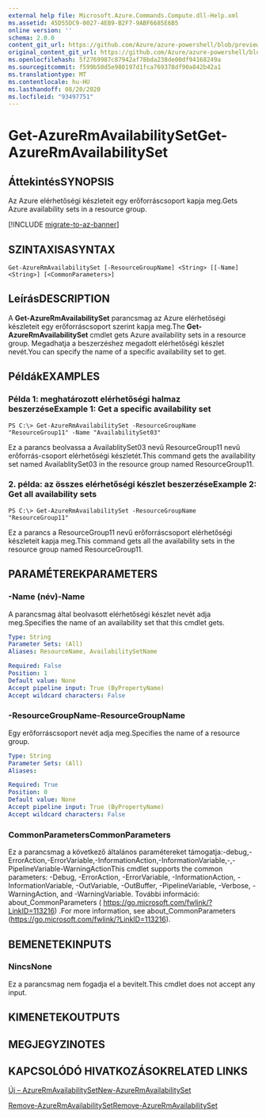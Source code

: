 ```yaml
---
external help file: Microsoft.Azure.Commands.Compute.dll-Help.xml
ms.assetid: 45D55DC9-0027-4EB9-B2F7-9ABF6685E6B5
online version: ''
schema: 2.0.0
content_git_url: https://github.com/Azure/azure-powershell/blob/preview/src/ResourceManager/Compute/Stack/Commands.Compute/help/Get-AzureRmAvailabilitySet.md
original_content_git_url: https://github.com/Azure/azure-powershell/blob/preview/src/ResourceManager/Compute/Stack/Commands.Compute/help/Get-AzureRmAvailabilitySet.md
ms.openlocfilehash: 5f2769987c87942af78bda238de00df94168249a
ms.sourcegitcommit: f599b50d5e980197d1fca769378df90a842b42a1
ms.translationtype: MT
ms.contentlocale: hu-HU
ms.lasthandoff: 08/20/2020
ms.locfileid: "93497751"
---
```

# <span data-ttu-id="71737-101">Get-AzureRmAvailabilitySet</span><span class="sxs-lookup"><span data-stu-id="71737-101">Get-AzureRmAvailabilitySet</span></span>

## <span data-ttu-id="71737-102">Áttekintés</span><span class="sxs-lookup"><span data-stu-id="71737-102">SYNOPSIS</span></span>
<span data-ttu-id="71737-103">Az Azure elérhetőségi készleteit egy erőforráscsoport kapja meg.</span><span class="sxs-lookup"><span data-stu-id="71737-103">Gets Azure availability sets in a resource group.</span></span>

[!INCLUDE [migrate-to-az-banner](../../includes/migrate-to-az-banner.md)]

## <span data-ttu-id="71737-104">SZINTAXISA</span><span class="sxs-lookup"><span data-stu-id="71737-104">SYNTAX</span></span>

```
Get-AzureRmAvailabilitySet [-ResourceGroupName] <String> [[-Name] <String>] [<CommonParameters>]
```

## <span data-ttu-id="71737-105">Leírás</span><span class="sxs-lookup"><span data-stu-id="71737-105">DESCRIPTION</span></span>
<span data-ttu-id="71737-106">A **Get-AzureRmAvailabilitySet** parancsmag az Azure elérhetőségi készleteit egy erőforráscsoport szerint kapja meg.</span><span class="sxs-lookup"><span data-stu-id="71737-106">The **Get-AzureRmAvailabilitySet** cmdlet gets Azure availability sets in a resource group.</span></span>
<span data-ttu-id="71737-107">Megadhatja a beszerzéshez megadott elérhetőségi készlet nevét.</span><span class="sxs-lookup"><span data-stu-id="71737-107">You can specify the name of a specific availability set to get.</span></span>

## <span data-ttu-id="71737-108">Példák</span><span class="sxs-lookup"><span data-stu-id="71737-108">EXAMPLES</span></span>

### <span data-ttu-id="71737-109">Példa 1: meghatározott elérhetőségi halmaz beszerzése</span><span class="sxs-lookup"><span data-stu-id="71737-109">Example 1: Get a specific availability set</span></span>
```
PS C:\> Get-AzureRmAvailabilitySet -ResourceGroupName "ResourceGroup11" -Name "AvailabilitySet03"
```

<span data-ttu-id="71737-110">Ez a parancs beolvassa a AvailablitySet03 nevű ResourceGroup11 nevű erőforrás-csoport elérhetőségi készletét.</span><span class="sxs-lookup"><span data-stu-id="71737-110">This command gets the availability set named AvailablitySet03 in the resource group named ResourceGroup11.</span></span>

### <span data-ttu-id="71737-111">2. példa: az összes elérhetőségi készlet beszerzése</span><span class="sxs-lookup"><span data-stu-id="71737-111">Example 2: Get all availability sets</span></span>
```
PS C:\> Get-AzureRmAvailabilitySet -ResourceGroupName "ResourceGroup11"
```

<span data-ttu-id="71737-112">Ez a parancs a ResourceGroup11 nevű erőforráscsoport elérhetőségi készleteit kapja meg.</span><span class="sxs-lookup"><span data-stu-id="71737-112">This command gets all the availability sets in the resource group named ResourceGroup11.</span></span>

## <span data-ttu-id="71737-113">PARAMÉTEREK</span><span class="sxs-lookup"><span data-stu-id="71737-113">PARAMETERS</span></span>

### <span data-ttu-id="71737-114">-Name (név)</span><span class="sxs-lookup"><span data-stu-id="71737-114">-Name</span></span>
<span data-ttu-id="71737-115">A parancsmag által beolvasott elérhetőségi készlet nevét adja meg.</span><span class="sxs-lookup"><span data-stu-id="71737-115">Specifies the name of an availability set that this cmdlet gets.</span></span>

```yaml
Type: String
Parameter Sets: (All)
Aliases: ResourceName, AvailabilitySetName

Required: False
Position: 1
Default value: None
Accept pipeline input: True (ByPropertyName)
Accept wildcard characters: False
```

### <span data-ttu-id="71737-116">-ResourceGroupName</span><span class="sxs-lookup"><span data-stu-id="71737-116">-ResourceGroupName</span></span>
<span data-ttu-id="71737-117">Egy erőforráscsoport nevét adja meg.</span><span class="sxs-lookup"><span data-stu-id="71737-117">Specifies the name of a resource group.</span></span>

```yaml
Type: String
Parameter Sets: (All)
Aliases: 

Required: True
Position: 0
Default value: None
Accept pipeline input: True (ByPropertyName)
Accept wildcard characters: False
```

### <span data-ttu-id="71737-118">CommonParameters</span><span class="sxs-lookup"><span data-stu-id="71737-118">CommonParameters</span></span>
<span data-ttu-id="71737-119">Ez a parancsmag a következő általános paramétereket támogatja:-debug,-ErrorAction,-ErrorVariable,-InformationAction,-InformationVariable,-,-PipelineVariable-WarningAction</span><span class="sxs-lookup"><span data-stu-id="71737-119">This cmdlet supports the common parameters: -Debug, -ErrorAction, -ErrorVariable, -InformationAction, -InformationVariable, -OutVariable, -OutBuffer, -PipelineVariable, -Verbose, -WarningAction, and -WarningVariable.</span></span> <span data-ttu-id="71737-120">További információ: about_CommonParameters ( https://go.microsoft.com/fwlink/?LinkID=113216) .</span><span class="sxs-lookup"><span data-stu-id="71737-120">For more information, see about_CommonParameters (https://go.microsoft.com/fwlink/?LinkID=113216).</span></span>

## <span data-ttu-id="71737-121">BEMENETEK</span><span class="sxs-lookup"><span data-stu-id="71737-121">INPUTS</span></span>

### <span data-ttu-id="71737-122">Nincs</span><span class="sxs-lookup"><span data-stu-id="71737-122">None</span></span>
<span data-ttu-id="71737-123">Ez a parancsmag nem fogadja el a bevitelt.</span><span class="sxs-lookup"><span data-stu-id="71737-123">This cmdlet does not accept any input.</span></span>

## <span data-ttu-id="71737-124">KIMENETEK</span><span class="sxs-lookup"><span data-stu-id="71737-124">OUTPUTS</span></span>

## <span data-ttu-id="71737-125">MEGJEGYZI</span><span class="sxs-lookup"><span data-stu-id="71737-125">NOTES</span></span>

## <span data-ttu-id="71737-126">KAPCSOLÓDÓ HIVATKOZÁSOK</span><span class="sxs-lookup"><span data-stu-id="71737-126">RELATED LINKS</span></span>

[<span data-ttu-id="71737-127">Új – AzureRmAvailabilitySet</span><span class="sxs-lookup"><span data-stu-id="71737-127">New-AzureRmAvailabilitySet</span></span>](./New-AzureRmAvailabilitySet.md)

[<span data-ttu-id="71737-128">Remove-AzureRmAvailabilitySet</span><span class="sxs-lookup"><span data-stu-id="71737-128">Remove-AzureRmAvailabilitySet</span></span>](./Remove-AzureRmAvailabilitySet.md)



